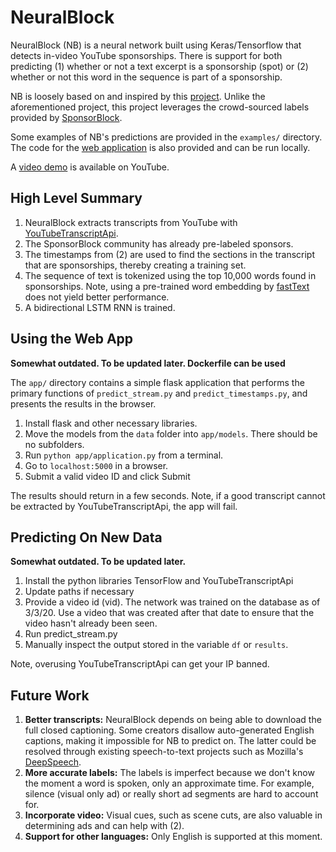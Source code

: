 # NeuralBlock
NeuralBlock (NB) is a neural network built using Keras/Tensorflow that detects in-video YouTube sponsorships. There is support for both predicting (1) whether or not a text excerpt is a sponsorship (spot) or (2) whether or not this word in the sequence is part of a sponsorship.

NB is loosely based on and inspired by this [project](https://github.com/Sponsoff/sponsorship_remover). Unlike the aforementioned project, this project leverages the crowd-sourced labels provided by [SponsorBlock](https://github.com/ajayyy/SponsorBlock).

Some examples of NB's predictions are provided in the `examples/` directory. The code for the [web application](https://ai.neuralblock.app) is also provided and can be run locally.

A [video demo](https://youtu.be/WuP-UjGchV0) is available on YouTube.

## High Level Summary
1. NeuralBlock extracts transcripts from YouTube with [YouTubeTranscriptApi](https://pypi.org/project/youtube-transcript-api/).
2. The SponsorBlock community has already pre-labeled sponsors.
3. The timestamps from (2) are used to find the sections in the transcript that are sponsorships, thereby creating a training set.
4. The sequence of text is tokenized using the top 10,000 words found in sponsorships. Note, using a pre-trained word embedding by [fastText](https://fasttext.cc/) does not yield better performance.
5. A bidirectional LSTM RNN is trained.

## Using the Web App
**Somewhat outdated. To be updated later. Dockerfile can be used**

The `app/` directory contains a simple flask application that performs the primary functions of `predict_stream.py` and `predict_timestamps.py`, and presents the results in the browser.

1. Install flask and other necessary libraries.
2. Move the models from the `data` folder into `app/models`. There should be no subfolders.
3. Run `python app/application.py` from a terminal.
4. Go to `localhost:5000` in a browser.
5. Submit a valid video ID and click Submit

The results should return in a few seconds. Note, if a good transcript cannot be extracted by YouTubeTranscriptApi, the app will fail.

## Predicting On New Data
**Somewhat outdated. To be updated later.**
1. Install the python libraries TensorFlow and YouTubeTranscriptApi
2. Update paths if necessary
3. Provide a video id (vid). The network was trained on the database as of 3/3/20. Use a video that was created after that date to ensure that the video hasn't already been seen.
4. Run predict_stream.py
5. Manually inspect the output stored in the variable `df` or `results`.

Note, overusing YouTubeTranscriptApi can get your IP banned.

## Future Work
1. **Better transcripts:** NeuralBlock depends on being able to download the full closed captioning. Some creators disallow auto-generated English captions, making it impossible for NB to predict on. The latter could be resolved through existing speech-to-text projects such as Mozilla's [DeepSpeech](https://github.com/mozilla/DeepSpeech).
2. **More accurate labels:** The labels is imperfect because we don't know the moment a word is spoken, only an approximate time. For example, silence (visual only ad) or really short ad segments are hard to account for.
3. **Incorporate video:** Visual cues, such as scene cuts, are also valuable in determining ads and can help with (2).
4. **Support for other languages:** Only English is supported at this moment.
